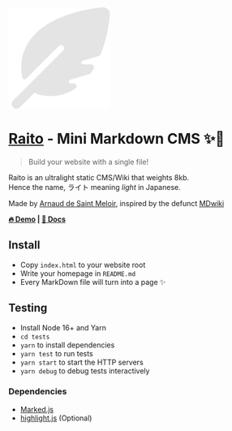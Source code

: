 ![logo](docs/logo.svg)

# [Raito](https://raito.arnaud.at) - Mini Markdown CMS ✨📝
> Build your website with a single file!

Raito is an ultralight static CMS/Wiki that weights 8kb.  
Hence the name, ライト meaning *light* in Japanese.

Made by [Arnaud de Saint Meloir](https://arnaud.at), inspired by the defunct [MDwiki](https://github.com/Dynalon/mdwiki/)

**[🔥 Demo](https://raito.arnaud.at) | [📄 Docs](docs/)**

## Install
- Copy `index.html` to your website root
- Write your homepage in `README.md`
- Every MarkDown file will turn into a page ✨

## Testing
- Install Node 16+ and Yarn
- `cd tests`
- `yarn` to install dependencies
- `yarn test` to run tests
- `yarn start` to start the HTTP servers
- `yarn debug` to debug tests interactively

### Dependencies
- [Marked.js](https://github.com/markedjs/marked/)
- [highlight.js](https://github.com/highlightjs/highlight.js/) (Optional)
